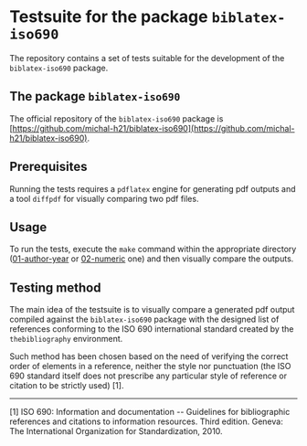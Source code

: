 # Testsuite for the package `biblatex-iso690`

The repository contains a set of tests suitable for the development of the `biblatex-iso690` package.

## The package `biblatex-iso690`

The official repository of the `biblatex-iso690` package is [https://github.com/michal-h21/biblatex-iso690](https://github.com/michal-h21/biblatex-iso690).

## Prerequisites

Running the tests requires a `pdflatex` engine for generating pdf outputs and a tool `diffpdf` for visually comparing two pdf files.

## Usage

To run the tests, execute the `make` command within the appropriate directory ([01-author-year](./01-author-year) or [02-numeric](./02-numeric) one) and then visually compare the outputs.

## Testing method

The main idea of the testsuite is to visually compare a generated pdf output compiled against the `biblatex-iso690` package with the designed list of references conforming to the ISO 690 international standard created by the `thebibliography` environment.

Such method has been chosen based on the need of verifying the correct order of elements in a reference, neither the style nor punctuation (the ISO 690 standard itself does not prescribe any particular style of reference or citation to be strictly used) [1].

***

[1] ISO 690: Information and documentation -- Guidelines for bibliographic references and citations to information resources. Third edition. Geneva: The International Organization for Standardization, 2010.
